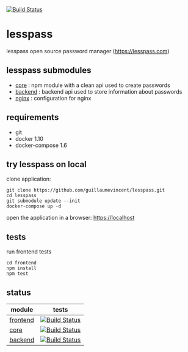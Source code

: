 [![Build Status](https://travis-ci.org/lesspass/lesspass.svg?branch=master)](https://travis-ci.org/lesspass/lesspass)
# lesspass

lesspass open source password manager (https://lesspass.com)


## lesspass submodules

 - [core](https://github.com/lesspass/core) : npm module with a clean api used to create passwords
 - [backend](https://github.com/lesspass/api) : backend api used to store information about passwords
 - [nginx](https://github.com/lesspass/nginx) : configuration for nginx


## requirements

  * git
  * docker 1.10
  * docker-compose 1.6

## try lesspass on local

clone application:

    git clone https://github.com/guillaumevincent/lesspass.git
    cd lesspass
    git submodule update --init
    docker-compose up -d

open the application in a browser: [https://localhost](https://localhost)


## tests

run frontend tests

    cd frontend
    npm install
    npm test


## status

| module | tests |
| --- | --- |
| [frontend](https://github.com/lesspass/lesspass) | [![Build Status](https://travis-ci.org/lesspass/lesspass.svg?branch=master)](https://travis-ci.org/lesspass/lesspass) |
| [core](https://github.com/lesspass/core) | [![Build Status](https://travis-ci.org/lesspass/core.svg?branch=master)](https://travis-ci.org/lesspass/core) |
| [backend](https://github.com/lesspass/api) | [![Build Status](https://travis-ci.org/lesspass/api.svg?branch=master)](https://travis-ci.org/lesspass/api) |
